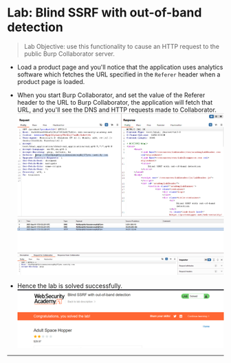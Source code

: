 # Lab: Blind SSRF with out-of-band detection

> Lab Objective: use this functionality to cause an HTTP request to the public Burp Collaborator server.

- Load a product page and you'll notice that the application uses analytics software which fetches the URL specified in the `Referer` header when a product page is loaded.

- When you start Burp Collaborator, and set the value of the Referer header to the URL to Burp Collaborator, the application will fetch that URL, and you'll see the DNS and HTTP requests made to Collaborator.
  ![1st screenshot](./attachments/1.png)
  ![2nd screenshot](./attachments/2.png)

- Hence the lab is solved successfully.
  ![3rd screenshot](./attachments/3.png)

---
